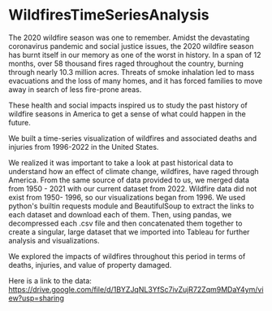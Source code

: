 # WildfiresTimeSeriesAnalysis

The 2020 wildfire season was one to remember. Amidst the devastating coronavirus pandemic and social justice issues, the 2020 wildfire season has burnt itself in our memory as one of the worst in history. In a span of 12 months, over 58 thousand fires raged throughout the country, burning through nearly 10.3 million acres. Threats of smoke inhalation led to mass evacuations and the loss of many homes, and it has forced families to move away in search of less fire-prone areas. 

These health and social impacts inspired us to study the past history of wildfire seasons in America to get a sense of what could happen in the future.

We built a time-series visualization of wildfires and associated deaths and injuries from 1996-2022 in the United States.

We realized it was important to take a look at past historical data to understand how an effect of climate change, wildfires, have raged through America. From the same source of data provided to us, we merged data from 1950 - 2021 with our current dataset from 2022. Wildfire data did not exist from 1950- 1996, so our visualizations began from 1996. We used python's builtin requests module and BeautifulSoup to extract the links to each dataset and download each of them. Then, using pandas, we decompressed each .csv file and then concatenated them together to create a singular, large dataset that we imported into Tableau for further analysis and visualizations.

We explored the impacts of wildfires throughout this period in terms of deaths, injuries, and value of property damaged.

Here is a link to the data: https://drive.google.com/file/d/1BYZJqNL3YfSc7ivZujR72Zqm9MDaY4ym/view?usp=sharing
